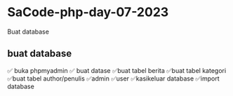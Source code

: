 # SaCode-php-day-07-2023

Buat database

## buat database

✅ buka phpmyadmin
✅ buat datase
✅buat tabel berita
✅buat tabel kategori
✅buat tabel author/penulis
✅admin
✅user
✅kasikeluar database
✅import database
